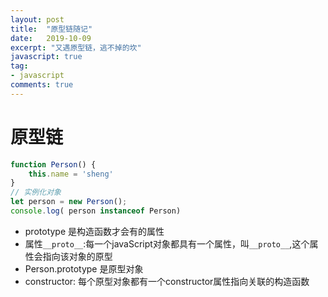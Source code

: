 ```yaml
---
layout: post
title:  "原型链随记"
date:   2019-10-09
excerpt: "又遇原型链，逃不掉的坎"
javascript: true
tag:
- javascript
comments: true
---
```



# 原型链

```javascript
function Person() {
    this.name = 'sheng'
}
// 实例化对象
let person = new Person();
console.log( person instanceof Person)
```

* prototype 是构造函数才会有的属性
* 属性`__proto__`:每一个javaScript对象都具有一个属性，叫`__proto__`,这个属性会指向该对象的原型
* Person.prototype 是原型对象
* constructor: 每个原型对象都有一个constructor属性指向关联的构造函数

